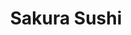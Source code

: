 ---
layout: place
title: "Sakura Sushi"
permalink: /california/magalia/sakura-sushi.html
stateAbbr: CA
stateName: California
cityName: Magalia
seo:
  name: "Sakura Sushi"
  type: Restaurant
  links: null
description: "Sakura Sushi serves delicious sushi in Magalia, California. Try fresh Japanese dishes for a great dining experience. "
place_id: ChIJIwc0mGQrnYARZ7MJ3svh6xU
photos:
  - name: >-
      places/ChIJIwc0mGQrnYARZ7MJ3svh6xU/photos/AeeoHcJtUE2mE55sV9HDxpkWY_ufDRNOMh8HpeKMybUuZVOcQfwMl7Kg-qL1rvtdH2KKF9Mt183RVokfru0b6n4PzRslt4ExShuSqGRXiZLXuyiq8GGxIoYZOh01GQ_FxFv7s4yN3VJHz3bSJB2Z0VqfFIaYTV6xu0ZWhBRwKv8vtVONWCGLmn3_JLTY7Pz0HubjWRDmpAZzK2BQTZWVQj8r934UjLCtK0hWhyXSM5ovECc4iCHWc59Tu3uCq4x5Utz6MeZZQIFiQ8nYHksNWJKzak0ZuVND0tUe-C8NNPgmNyaNqz1iSiQBgpdjL6RkoHab99f3_eenUPRtuNkuH7oJnap0m7mIIOnJVYQI8LrB76cUeU5zTWTH7CmXmHSxYk3s4wUpEv4YHoTpLjpGXbZT7o3sft-N3QxxSsp1XxJ7TJRKcA
    widthPx: 4032
    heightPx: 3024
    authorAttributions:
      - displayName: David Hafner
        uri: https://maps.google.com/maps/contrib/110088757103286599026
        photoUri: >-
          https://lh3.googleusercontent.com/a-/ALV-UjUk9SMvd6g1_J3q45brKBz95yVBVvST-Zz3cCkKo4FfRDq7srM=s100-p-k-no-mo
    flagContentUri: >-
      https://www.google.com/local/imagery/report/?cb_client=maps_api_places.places_api&image_key=!1e10!2sCIHM0ogKEICAgIDJmrLdaQ&hl=en-US
    googleMapsUri: >-
      https://www.google.com/maps/place//data=!3m4!1e2!3m2!1sCIHM0ogKEICAgIDJmrLdaQ!2e10!4m2!3m1!1s0x809d2b6498340723:0x15ebe1cbde09b367
  - name: >-
      places/ChIJIwc0mGQrnYARZ7MJ3svh6xU/photos/AeeoHcKX-wW5bjzE-Gva20G1HbwNsvwQmJPC7iLO2_1Mt5R4T08wNKX31lnTUFqMjBlj09frXxxMUmaGJHWKA9AXH0crdFAF3WJppaXCpyrg7Nga_FTHRxaiOCnzL-MbP7IhONQ7ZJ40cHyADpHnFg-mB8DKeOPRo_SUoU7oM-Qn9SLQv1bvIQiyOG3_TiMSjPtN0WjGXNXGvGRwY0OIhKJ6IEI82ArZeeiqnD3CNTEiyjwJGX0z8FUtHcHR1S_UFjS37gKF3jawQYSQZ-EHOw_2mhlVxK-IFU3MFWKtJqRfFVF5C1f5QmOBs54TjHCkQIeNiXg-AzSPVi3ej9sBVT0Q6P5kgXubooydAA485kP0hvAybf4mdDEr7c85G0KNtYTVLTW0R-CyREfmiAT8W0muhYb4CKp81qilPrSX-kseo3ECVRHG
    widthPx: 4032
    heightPx: 1960
    authorAttributions:
      - displayName: Dillon Clark
        uri: https://maps.google.com/maps/contrib/116262719183044364246
        photoUri: >-
          https://lh3.googleusercontent.com/a-/ALV-UjVA-57-wxNOwEqjUmiIe9ZvsevqsykMilfLqHTuIqInvmVCMsiVnQ=s100-p-k-no-mo
    flagContentUri: >-
      https://www.google.com/local/imagery/report/?cb_client=maps_api_places.places_api&image_key=!1e10!2sCIHM0ogKEICAgIDKlYnDygE&hl=en-US
    googleMapsUri: >-
      https://www.google.com/maps/place//data=!3m4!1e2!3m2!1sCIHM0ogKEICAgIDKlYnDygE!2e10!4m2!3m1!1s0x809d2b6498340723:0x15ebe1cbde09b367
  - name: >-
      places/ChIJIwc0mGQrnYARZ7MJ3svh6xU/photos/AeeoHcKyXEFkj2BWCzSJ_YfRN0fgWyAeOhfKif1ygYKPg49ojeYTXzHwWbOKhzB9f-dqWoXeDd_K6BfGpiMGouyFcZ4e78ChyeHjgAV87NUA27neqSslE8-4rtnoCIvff60Z07yIS-fTnKuXlJ22h-xP70f_ynOoRXvVQ-GaXcDm_Tmg4ShGtJFQVmctJR7qzIZWuEMpnl5e1bHBOuYTfeihlzHtGOLhC2zFoSMdHnZDVepU7ROQz31cwr9ztUNF4V1IKYjJSVA3ZTxrrwbCfMve66W3c_6iNqaTjjjSvvO7GF6Lky88wv6dHPIzO2DzL1z53m35EuBJkd4lhVtwKSedtOaM9puBVNsbUJT6cmAQOBvWnuL77GJgMPp9hWKxkUVVPKa-SLuh1xEHBia-T52_Ke72x3R30B839gGcIcqUif8XjQ
    widthPx: 3472
    heightPx: 4624
    authorAttributions:
      - displayName: Braden Shaw
        uri: https://maps.google.com/maps/contrib/110039148141654307719
        photoUri: >-
          https://lh3.googleusercontent.com/a/ACg8ocL2bLPkJuys70MuPcgbKPg8cRCzDWbOdEmu-tdoMRxTY3TOgA=s100-p-k-no-mo
    flagContentUri: >-
      https://www.google.com/local/imagery/report/?cb_client=maps_api_places.places_api&image_key=!1e10!2sCIHM0ogKEICAgIDhrYf7VQ&hl=en-US
    googleMapsUri: >-
      https://www.google.com/maps/place//data=!3m4!1e2!3m2!1sCIHM0ogKEICAgIDhrYf7VQ!2e10!4m2!3m1!1s0x809d2b6498340723:0x15ebe1cbde09b367
  - name: >-
      places/ChIJIwc0mGQrnYARZ7MJ3svh6xU/photos/AeeoHcJ_yo9rwwDcnDdUqwZ1wKIZNnf7fd827MJnMq6UxdhzS6dcKchqBf9yYqMOLvv--g78iuJxSBli4iRzt9coz4SSRRrZwhdev6QOLlkZ0XPCTDeIsveU3JvF_wGkczgrDGtTfrmw9n_iegHrj6WbtsI1eK27VcPd9VHlP4kqxs2bw5kduE0bqlw6vmAj68wnX7y6WT-CPiYzcTEwLrstcvgKNeKWL3Bm8cgxLA_WxTlPJqKGcLqiT19XxFV6oQ33THRsicU6BBPlIdKccn9SlkS81azStcWiqEO87NqWHpEpWxZBatOWCV11ybvOKkZMqd0YPUmf2qZS0FYfUYdc2QC5XJzJySaHBtdxqdVHLyXMxSW_pBgMvyyeAWR6qLjdc62cBvIvOdk_0cgVTG4eg1mTx0MfPodUYht3I1Kmlk6BPZC8
    widthPx: 4000
    heightPx: 2252
    authorAttributions:
      - displayName: Dawn B
        uri: https://maps.google.com/maps/contrib/102778264626900975812
        photoUri: >-
          https://lh3.googleusercontent.com/a-/ALV-UjWvwgwUIiNTHqr-g8kS12hGlDErXAEEEIR3afLSWdmhIBHNhQ=s100-p-k-no-mo
    flagContentUri: >-
      https://www.google.com/local/imagery/report/?cb_client=maps_api_places.places_api&image_key=!1e10!2sCIHM0ogKEICAgIC567muvQE&hl=en-US
    googleMapsUri: >-
      https://www.google.com/maps/place//data=!3m4!1e2!3m2!1sCIHM0ogKEICAgIC567muvQE!2e10!4m2!3m1!1s0x809d2b6498340723:0x15ebe1cbde09b367
  - name: >-
      places/ChIJIwc0mGQrnYARZ7MJ3svh6xU/photos/AeeoHcIkj2z0NB0nU4JqWaPewfWRIAmSfDedjU79H3yJlkF3YoZnP1mtiX4A0Luj8MsCxJY5L2X0XxITr77CqmRNWmbMCAt-lCQMOoq7xdApALsxKd2LeuGHG93ScgRmwzTlK57HeLC2JelAviUgtNV8UpiN6omK4tlOBtdYtNecP_aPXXJuJh308bjZrcaxI_o2C1oawPKgbZoc5-phDZFgHpsvF1r1rFkMj4x1Ok9R6pzenc1-fAXbduW_yBURbcMClEQ8nGsE38SSUaK3WVqVqCGkqOWJw8jeeVsMTkcykHNZGW7rb_JEXUdKgZhAwtMbdwvVG7_1iIXqSsQonnLysAmBJZZRG4NsEciFEPJm5vIvgYc7qWtjvn6h59Ld1rL_nDWPsltW2cRA1L-2G-sn0zcyLtScZObAy5S_ZIBXf6QVMw
    widthPx: 3072
    heightPx: 4080
    authorAttributions:
      - displayName: WaltznKatz knh
        uri: https://maps.google.com/maps/contrib/102494170657915776159
        photoUri: >-
          https://lh3.googleusercontent.com/a-/ALV-UjWLzvQ5gIu-PPmCfRsN54JLrhCxZjRwJ5Z2wpiotkLJjJJ2AxUs=s100-p-k-no-mo
    flagContentUri: >-
      https://www.google.com/local/imagery/report/?cb_client=maps_api_places.places_api&image_key=!1e10!2sCIHM0ogKEICAgICXnp7YGQ&hl=en-US
    googleMapsUri: >-
      https://www.google.com/maps/place//data=!3m4!1e2!3m2!1sCIHM0ogKEICAgICXnp7YGQ!2e10!4m2!3m1!1s0x809d2b6498340723:0x15ebe1cbde09b367
  - name: >-
      places/ChIJIwc0mGQrnYARZ7MJ3svh6xU/photos/AeeoHcI0Fa_CYK7tcM5ifTL9yicSoTNQEHhAA-fqLcnpOiq_p6uEuki_wtYxIu4AtQQi1x9JS1Gqf4eRf0u5zXykGfXiiCD7m24-UoDqCDT9dEYXjdNoaPMeWpQH0CiKhLRlrIaxJAQHmNWzN5rPzgvdJwTmZWZtqEoJVnQyI9F-a7iBV_cWLIuvPrmCZ6uEo7LC1O_H1nEhJx4RLfEG61wFwN9meGHgBHEv53mO_im56Ye1wS8H7zVbJoaLpuNzf-jHgLaoLoJUEvb3bz-lHWUZd-WtUerY82YUa-nHcrEnNFCnk67_WgDbCO91V7ltDm0qCK3-kHCKp0QEhawdAeV11442rGx3MsC6TvpgiZ53pdC2TB2DJCX4AFWS3lhp73P5wdp2AE1xCN2WFN5tE5cO1OdRnRbFLFdavgDSD99VKe8XCRSW
    widthPx: 3024
    heightPx: 4032
    authorAttributions:
      - displayName: Snow
        uri: https://maps.google.com/maps/contrib/100423188335882663573
        photoUri: >-
          https://lh3.googleusercontent.com/a-/ALV-UjUyuyFxK6MfBdsX0L0jGFPlRg5Ers72t3zpjc29Eg7EWxdNCrvxUQ=s100-p-k-no-mo
    flagContentUri: >-
      https://www.google.com/local/imagery/report/?cb_client=maps_api_places.places_api&image_key=!1e10!2sCIHM0ogKEICAgICGn-e8zgE&hl=en-US
    googleMapsUri: >-
      https://www.google.com/maps/place//data=!3m4!1e2!3m2!1sCIHM0ogKEICAgICGn-e8zgE!2e10!4m2!3m1!1s0x809d2b6498340723:0x15ebe1cbde09b367
  - name: >-
      places/ChIJIwc0mGQrnYARZ7MJ3svh6xU/photos/AeeoHcJ8e3M2szTfGNU_nT5uiUcFYYdvgdNkGPNHnhO7EEDEhnh6jbPH4NJ9oqFQBmp-gdhQAm6iYdHylKbMtIuGq39zNTfuAkk4w7og5gapmFIYIK4wIKSE1iEIun1kMa6nZT-0li_-lffHi3y1ajdrnRtPmdZjzHRTVtOX7PZ5wkSgBCf8bMwTjXtpZeE_sfAytN_A18mOpweMrnMDsffGg0qe_639k1O8F9OIl784n4F2_yADKaWegRhfIuF3PABKMhCTiC6LdK3dARYbC_iRrD0k7YkmuBLIVFc2jxU9UEzsBgsh3ziYH0z6-i55lhOeHGwuqrKQt3Fg0QEeiKofSfMNaQyaWiFyzUa3Ls3AYa-TC7k-n8CLbNL2ofeAWRwKkawbUNT66boR4L5MEKb23CaTVXhm3q-McD-nGcrJIQCOMQ
    widthPx: 4080
    heightPx: 3060
    authorAttributions:
      - displayName: Dawn B
        uri: https://maps.google.com/maps/contrib/102778264626900975812
        photoUri: >-
          https://lh3.googleusercontent.com/a-/ALV-UjWvwgwUIiNTHqr-g8kS12hGlDErXAEEEIR3afLSWdmhIBHNhQ=s100-p-k-no-mo
    flagContentUri: >-
      https://www.google.com/local/imagery/report/?cb_client=maps_api_places.places_api&image_key=!1e10!2sCIHM0ogKEICAgIDJxMnINQ&hl=en-US
    googleMapsUri: >-
      https://www.google.com/maps/place//data=!3m4!1e2!3m2!1sCIHM0ogKEICAgIDJxMnINQ!2e10!4m2!3m1!1s0x809d2b6498340723:0x15ebe1cbde09b367
  - name: >-
      places/ChIJIwc0mGQrnYARZ7MJ3svh6xU/photos/AeeoHcJnHkcmmqNsSmgV0DqSEzQmUVfmoXvyTQuoGuF17QD_0Gv0zZUtO_Fas-VIK8E2C9RscUVw74rWMvHBl19wf6cJNPKvs17Z0pm2wU-RDyjBz6QEyqIsjo0SLMnhZScLnHUsVOpgnM_X39S-XFCghp1pgWN46fxSnTMYBp0QgjZ9hKcZ-iGXpnZ3iBmOTNY9vOJsl3vv0lTeD8VwdC0jydOe7l8u6SFVQio-FHr1-2Bx3DtTRFKhXanxerBaphvAYtPCKynkIk47bKJTYw4KvoB3pkM-a0gnaW9mNYCAzaRUK7C5K0PItfJnRbLXda9pW3j33rCRUL82GcmQIbCEmPD0fE4NwtVpAR5IJR60VG_wWEx0dzWc7EYKPAPzqLRbYx7pRzVUZnod9TRrN85RtRVp6CCj0H2U-oEKToS4KBlBR4ow
    widthPx: 2252
    heightPx: 4000
    authorAttributions:
      - displayName: Dawn B
        uri: https://maps.google.com/maps/contrib/102778264626900975812
        photoUri: >-
          https://lh3.googleusercontent.com/a-/ALV-UjWvwgwUIiNTHqr-g8kS12hGlDErXAEEEIR3afLSWdmhIBHNhQ=s100-p-k-no-mo
    flagContentUri: >-
      https://www.google.com/local/imagery/report/?cb_client=maps_api_places.places_api&image_key=!1e10!2sCIHM0ogKEICAgIC567munQE&hl=en-US
    googleMapsUri: >-
      https://www.google.com/maps/place//data=!3m4!1e2!3m2!1sCIHM0ogKEICAgIC567munQE!2e10!4m2!3m1!1s0x809d2b6498340723:0x15ebe1cbde09b367
  - name: >-
      places/ChIJIwc0mGQrnYARZ7MJ3svh6xU/photos/AeeoHcLKgk8Zvrcyo_p-fgyEvJAXO9iC7oQUiLw2yXWtLeg7ULG_OqiTmVEBQFP02dZaK3Q6W72aGdJS7R57nwrpA2-xTjHrE1L3tBK0VB4eH5EgP-p9MgOV-6wxtQcgBy9c3OICJG1MX_E1-bbdUbuRePGKUU3pzQr6_yTK6ILU6j2Q-GczNJu1uwAMlzX9dTW_xU7c4KKtpKEcZKrcyxmjGxE8QxtrMTBN35iRIMEJtYRcgMEGZqDTa939srRzWmpKvXVJcujNggUTlK8mHkzQPhsDrKdA4zNIcyccIcdQX7ojEssRnfv6azGuh7eq369cQlnLvfXmYityXdx_mIr5exFy-SJKUzisiw3uvsUtntSyeMwbS4fDsaHGe60WlmnzouT0GTt2sm75TFBDTnTmNkwwFR2ytAfwZp7aj1iDWCk
    widthPx: 2252
    heightPx: 4000
    authorAttributions:
      - displayName: Dawn B
        uri: https://maps.google.com/maps/contrib/102778264626900975812
        photoUri: >-
          https://lh3.googleusercontent.com/a-/ALV-UjWvwgwUIiNTHqr-g8kS12hGlDErXAEEEIR3afLSWdmhIBHNhQ=s100-p-k-no-mo
    flagContentUri: >-
      https://www.google.com/local/imagery/report/?cb_client=maps_api_places.places_api&image_key=!1e10!2sCIHM0ogKEICAgICFtvfsRA&hl=en-US
    googleMapsUri: >-
      https://www.google.com/maps/place//data=!3m4!1e2!3m2!1sCIHM0ogKEICAgICFtvfsRA!2e10!4m2!3m1!1s0x809d2b6498340723:0x15ebe1cbde09b367
  - name: >-
      places/ChIJIwc0mGQrnYARZ7MJ3svh6xU/photos/AeeoHcL_jE4tCqJZ7ThwOvG6CAi0dnME02JPSXrRpRJdlAxe9jkYqMSBV79RolZR3QuAGsBBk9aM1ti5KhcRFDRfHrfOiMK1joIO_BjB7yJWNcI6T1NvYHMizPWVGMDiF2oDSp-jXH37ec0rN37IIjiUCwrS_jAuMekXgEhPTOzaf-rrU77SEDV5FgPj10lfzwWzvDpWeglxSzy7C8TXI5T11sATHz55eJaVQObkHPhSBanXcgJ6dPgA6C6UmMwtiBtOZoW7JKAug00mNuta6cblQuJqk_F0XGbmaYNKai1V3UCI8rykZlEqC3u7MrPPF6SnzbKUIIHdby2I0QrmMs86Hl0CkM2i-fvb05nVG2MHZ8cUxzY3qQ2Pz-sd54PPUUgEj7JD9jKZkgpoczTQFRvbnaz8Ue8JUjZbYoRRhezlL0k
    widthPx: 4032
    heightPx: 3024
    authorAttributions:
      - displayName: joshua neel (Wubba Pubba G)
        uri: https://maps.google.com/maps/contrib/105775982592600938048
        photoUri: >-
          https://lh3.googleusercontent.com/a-/ALV-UjX8CMgQ0XdX5xni2oJ2TtutkzT9sKgUMysnE24cvRGkiRVw9JN0=s100-p-k-no-mo
    flagContentUri: >-
      https://www.google.com/local/imagery/report/?cb_client=maps_api_places.places_api&image_key=!1e10!2sCIHM0ogKEICAgIDKv5yJEQ&hl=en-US
    googleMapsUri: >-
      https://www.google.com/maps/place//data=!3m4!1e2!3m2!1sCIHM0ogKEICAgIDKv5yJEQ!2e10!4m2!3m1!1s0x809d2b6498340723:0x15ebe1cbde09b367
address: 14481 Skyway, Magalia, CA 95954, USA
street: 14481 Skyway
city: Magalia
state: CA
zip: '95954'
country: USA
neighborhood: null
latitude: '39.834328'
longitude: '-121.597599'
accessibility_options:
  wheelchairAccessibleParking: true
  wheelchairAccessibleEntrance: true
  wheelchairAccessibleRestroom: true
  wheelchairAccessibleSeating: true
business_status: OPERATIONAL
name: Sakura Sushi
google_maps_links:
  directionsUri: >-
    https://www.google.com/maps/dir//''/data=!4m7!4m6!1m1!4e2!1m2!1m1!1s0x809d2b6498340723:0x15ebe1cbde09b367!3e0
  placeUri: https://maps.google.com/?cid=1579604360043279207
  writeAReviewUri: >-
    https://www.google.com/maps/place//data=!4m3!3m2!1s0x809d2b6498340723:0x15ebe1cbde09b367!12e1
  reviewsUri: >-
    https://www.google.com/maps/place//data=!4m4!3m3!1s0x809d2b6498340723:0x15ebe1cbde09b367!9m1!1b1
  photosUri: >-
    https://www.google.com/maps/place//data=!4m3!3m2!1s0x809d2b6498340723:0x15ebe1cbde09b367!10e5
primary_type: Chinese Restaurant
opening_hours:
  regular: null
  current: null
secondary_opening_hours:
  regular:
    weekdayDescriptions: null
    type: null
  current:
    weekdayDescriptions: null
    type: null
phone: null
price_level: null
price_range: null
rating: null
rating_count: 0
website: null
reviews: null
parking_options: null
payment_options: null
allow_dogs: null
curbside_pickup: null
delivery: null
dine_in: null
good_for_children: null
good_for_groups: null
good_for_sports: null
live_music: null
menu_for_children: null
outdoor_seating: null
reservable: null
restroom: null
serves_beer: null
serves_breakfast: null
serves_brunch: null
serves_cocktails: null
serves_coffee: null
serves_dinner: null
serves_dessert: null
serves_lunch: null
serves_vegetarian_food: null
serves_wine: null
takeout: null
summary: null

---